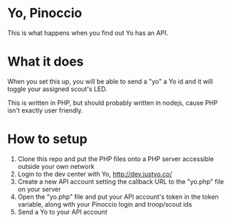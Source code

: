 Yo, Pinoccio
==========

This is what happens when you find out Yo has an API.

What it does
============

When you set this up, you will be able to send a "yo" a Yo id and it will toggle your assigned scout's LED.

This is written in PHP, but should probably written in nodejs, cause PHP isn't exactly user friendly.


How to setup
============

1. Clone this repo and put the PHP files onto a PHP server accessible outside your own network
2. Login to the dev center with Yo, http://dev.justyo.co/
3. Create a new API account setting the callback URL to the "yo.php" file on your server
4. Open the "yo.php" file and put your API account's token in the token variable, along with your Pinoccio login and troop/scout ids
5. Send a Yo to your API account
